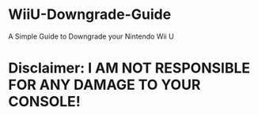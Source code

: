 # WiiU-Downgrade-Guide
A Simple Guide to Downgrade your Nintendo Wii U

# Disclaimer: I AM NOT RESPONSIBLE FOR ANY DAMAGE TO YOUR CONSOLE!
